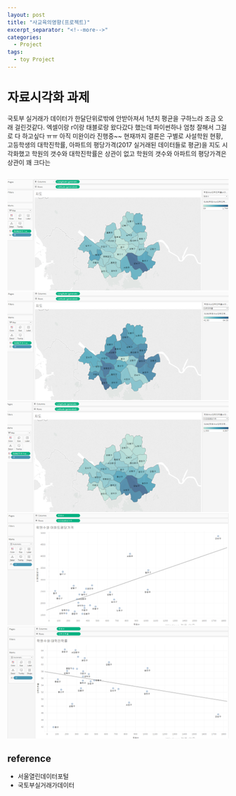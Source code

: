 ```yaml
---
layout: post
title: "사교육의영향(프로젝트)"
excerpt_separator: "<!--more-->"
categories:
  - Project
tags:
  - toy Project
---
```

# 자료시각화 과제

국토부 실거래가 데이터가 한달단위로밖에 안받아져서 1년치 평균을 구하느라 조금 오래 걸린것같다.
엑셀이랑 r이랑 태블로랑 왔다갔다 했는데 파이썬하나 엄청 잘해서 그걸로 다 하고싶다 ㅠㅠ
아직 미완이라 진행중~~
현재까지 결론은 구별로 사설학원 현황, 고등학생의 대학진학률, 아파트의 평당가격(2017 실거래된 데이터들로 평균)을 지도 시각화했고
학원의 갯수와 대학진학률은 상관이 없고
학원의 갯수와 아파트의 평당가격은 상관이 꽤 크다는 


<!--more-->

## 

![blue](/assets/사교육1.PNG)
![blue](/assets/사교육2.PNG)
![blue](/assets/사교육3.PNG)
![blue](/assets/사교육4.PNG)
![blue](/assets/사교육5.PNG)



<!--more-->



## reference
* 서울열린데이터포털
* 국토부실거래가데이터
